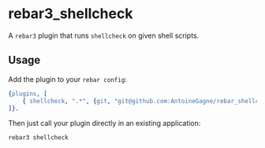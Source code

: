 # rebar3\_shellcheck

A `rebar3` plugin that runs `shellcheck` on given shell scripts.

## Usage

Add the plugin to your `rebar config`:

```erlang
{plugins, [
    { shellcheck, ".*", {git, "git@github.com:AntoineGagne/rebar_shellcheck.git", {tag, "0.1.0"}}}
]}.
```

Then just call your plugin directly in an existing application:

```sh
rebar3 shellcheck
```

